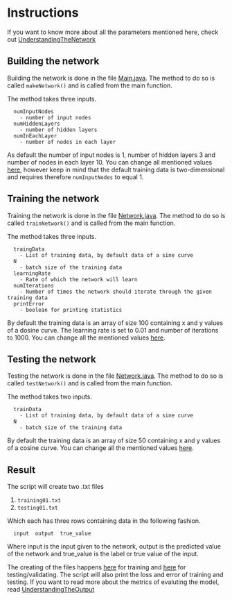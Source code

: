 # Instructions

If you want to know more about all the parameters mentioned here, check out [UnderstandingTheNetwork](https://github.com/alintulu/NeuralNetwork/blob/master/documentation/UnderstandingTheNetwork.md)

## Building the network

Building the network is done in the file [Main.java](https://github.com/alintulu/NeuralNetwork/blob/master/src/Neuralnetwork/Main.java). The method to do so is called `makeNetwork()` and is called from the main function.

The method takes three inputs.

```
  numInputNodes 
    - number of input nodes
  numHiddenLayers 
    - number of hidden layers
  numInEachLayer
    - number of nodes in each layer
```
  
As default the number of input nodes is 1, number of hidden layers 3 and number of nodes in each layer 10. You can change all mentioned values [here](https://github.com/alintulu/NeuralNetwork/blob/master/src/Neuralnetwork/Main.java#L109), however keep in mind that the default training data is two-dimensional and requires therefore `numInputNodes` to equal 1. 

## Training the network

Training the network is done in the file [Network.java](https://github.com/alintulu/NeuralNetwork/blob/master/src/Neuralnetwork/Network.java). The method to do so is called `trainNetwork()` and is called from the main function.

The method takes three inputs.

```
  traingData
    - List of training data, by default data of a sine curve
  N
    - batch size of the training data
  learningRate
    - Rate of which the network will learn
  numIterations
    - Number of times the network should iterate through the given training data
  printError
    - boolean for printing statistics
```

By default the training data is an array of size 100 containing x and y values of a dosine curve. The learning rate is set to 0.01 and number of iterations to 1000. You can change all the mentioned values [here](https://github.com/alintulu/NeuralNetwork/blob/master/src/Neuralnetwork/Main.java#L111).

## Testing the network

Testing the network is done in the file [Network.java](https://github.com/alintulu/NeuralNetwork/blob/master/src/Neuralnetwork/Network.java). The method to do so is called `testNetwork()` and is called from the main function.

The method takes two inputs.

```
  trainData
    - List of training data, by default data of a sine curve
  N
    - batch size of the training data
```

By default the training data is an array of size 50 containing x and y values of a cosine curve. You can change all the mentioned values [here](https://github.com/alintulu/NeuralNetwork/blob/master/src/Neuralnetwork/Main.java#L117).

## Result 

The script will create two .txt files

  1. `training01.txt`
  2. `testing01.txt`
  
 Which each has three rows containing data in the following fashion.
 
```
  input  output  true_value
```

Where input is the input given to the network, output is the predicted value of the network and true_value is the label or true value of the input.

The creating of the files happens [here](https://github.com/alintulu/NeuralNetwork/blob/master/src/Neuralnetwork/Network.java#L121) for training and [here](https://github.com/alintulu/NeuralNetwork/blob/master/src/Neuralnetwork/Network.java#L167) for testing/validating. The script will also print the loss and error of training and testing. If you want to read more about the metrics of evaluting the model, read [UnderstandingTheOutput](https://github.com/alintulu/NeuralNetwork/blob/master/documentation/UnderstandingTheOutput.md)  
